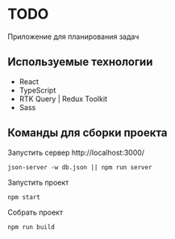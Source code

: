 # TODO
Приложение для планирования задач

## Используемые технологии

- React
- TypeScript
- RTK Query | Redux Toolkit
- Sass

## Команды для сборки проекта

Запустить сервер http://localhost:3000/ 
```
json-server -w db.json || npm run server
```

Запустить проект
```
npm start
```

Собрать проект
```
npm run build
```
